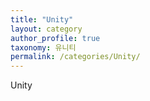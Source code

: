 ```yaml
---
title: "Unity"
layout: category
author_profile: true
taxonomy: 유니티
permalink: /categories/Unity/
---
```


Unity
